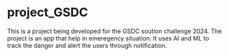 # project_GSDC
This is a project being developed for the GSDC soution challenge 2024.
The project is an app that help in emeregency situation.
It uses AI and ML to track the danger and alert the users through notification.
